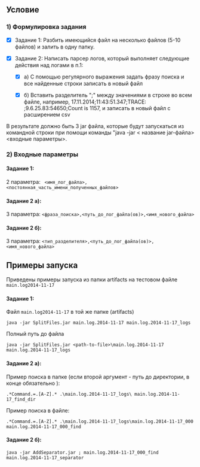 ## Условие
### 1) Формулировка задания

-[x] Задание 1: Разбить имеющийся файл на несколько файлов (5-10 файлов) и залить в одну папку.

-[x] Задание 2: Написать парсер логов, который выполняет следующие действия над логами в п.1:

    -[x] а) С помощью регулярного выражения задать фразу поиска и все найденные строки записать в новый файл

    -[x] б) Вставить разделитель ";"  между значениями в строке во всем файле, например, 17.11.2014;11:43:51.347;TRACE:
     ;9.6.25.83:54650;Count is 1157, и записать в новый файл с расширением csv

В результате должно быть 3 jar файла, которые будут запускаться из командной строки при помощи команды "java -jar <
название jar-файла> <входные параметры>.

### 2) Входные параметры

#### Задание 1: 
2 параметра:    ` <имя_лог_файла>,<постоянная_часть_имени_полученных_файлов>` 

#### Задание 2 а):
3 параметра:    `<фраза_поиска>,<путь_до_лог_файла(ов)>,<имя_нового_файла>`
 
 #### Задание 2 б):
3 параметра:    `<тип_разделителя>,<путь_до_лог_файла(ов)>,<имя_нового_файла>`

## Примеры запуска
Приведены примеры запуска из папки artifacts на тестовом файле `main.log2014-11-17`

#### Задание 1:
Файл `main.log2014-11-17` в той же папке (artifacts)
```
java -jar SplitFiles.jar main.log.2014-11-17 main.log.2014-11-17_logs
```
Полный путь до файла
```
java -jar SplitFiles.jar <path-to-file>\main.log.2014-11-17 main.log.2014-11-17_logs
```

#### Задание 2 а):

Пример поиска в папке (если второй аргумент - путь до директории, в конце обязательно \):
```
.*Command.=.[A-Z].* .\main.log.2014-11-17_logs\ main.log.2014-11-17_find_dir
```
Пример поиска в файле:
```
.*Command.=.[A-Z].* .\main.log.2014-11-17_logs\main.log.2014-11-17_000 main.log.2014-11-17_000_find
```

#### Задание 2 б):

```
java -jar AddSeparator.jar ; main.log.2014-11-17_000_find main.log.2014-11-17_separator
```